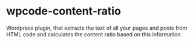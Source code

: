 # wpcode-content-ratio
Wordpress plugin, that extracts the text of all your pages and posts from HTML code and calculates the content ratio based on this information.
